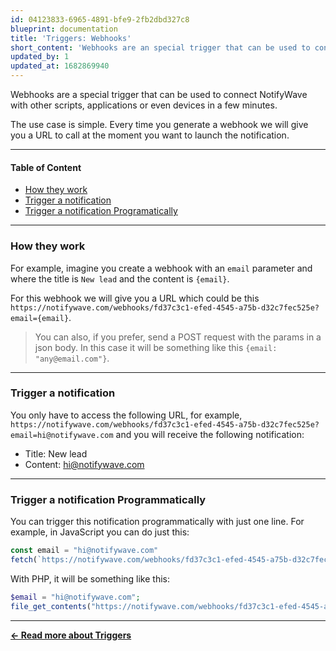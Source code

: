 ```yaml
---
id: 04123833-6965-4891-bfe9-2fb2dbd327c8
blueprint: documentation
title: 'Triggers: Webhooks'
short_content: 'Webhooks are an special trigger that can be used to connect NotifyWave with other scripts or application in a few minutes.'
updated_by: 1
updated_at: 1682869940
---
```

Webhooks are a special trigger that can be used to connect NotifyWave with other scripts, applications or even devices in a few minutes.

The use case is simple. Every time you generate a webhook we will give you a URL to call at the moment you want to launch the notification.

---

#### Table of Content

- [How they work](#how-they-work)
- [Trigger a notification](#trigger-a-notification)
- [Trigger a notification Programatically](#trigger-a-notification-programatically)

---

<div style="scroll-margin-top: 40px" id="how-they-work"></div>

### How they work

For example, imagine you create a webhook with an `email` parameter and where the title is `New lead` and the content is `{email}`.

For this webhook we will give you a URL which could be this `https://notifywave.com/webhooks/fd37c3c1-efed-4545-a75b-d32c7fec525e?email={email}`.

> You can also, if you prefer, send a POST request with the params in a json body. In this case it will be something like this `{email: "any@email.com"}`.

---

<div style="scroll-margin-top: 40px" id="trigger-a-notification"></div>

### Trigger a notification

You only have to access the following URL, for example, `https://notifywave.com/webhooks/fd37c3c1-efed-4545-a75b-d32c7fec525e?email=hi@notifywave.com` and you will receive the following notification:

- Title: New lead
- Content: hi@notifywave.com

---

<div style="scroll-margin-top: 40px" id="trigger-a-notification-programmatically"></div>

### Trigger a notification Programmatically

You can trigger this notification programmatically with just one line. For example, in JavaScript you can do just this:

```javascript
const email = "hi@notifywave.com"
fetch(`https://notifywave.com/webhooks/fd37c3c1-efed-4545-a75b-d32c7fec525e?email=${email}`)
```

With PHP, it will be something like this:

```php
$email = "hi@notifywave.com";
file_get_contents("https://notifywave.com/webhooks/fd37c3c1-efed-4545-a75b-d32c7fec525e?email=${email}");
```

---

[**← Read more about Triggers**](/documentation/triggers)